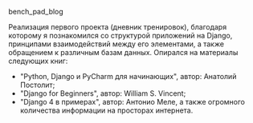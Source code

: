 bench_pad_blog

Реализация первого проекта (дневник тренировок), благодаря которому я познакомился со структурой приложений на Django, принципами взаимодействий между его элементами, а также обращением к различным базам данных.
Опирался на материалы следующих книг:
- "Python, Django и PyCharm для начинающих", автор: Анатолий Постолит;
- "Django for Beginners", автор: William S. Vincent;
- "Django 4 в примерах", автор: Антонио Меле,
а также огромного количества информации на просторах интернета.
